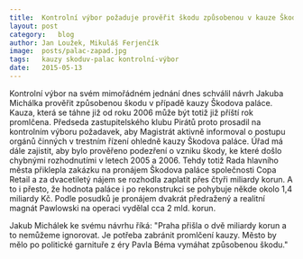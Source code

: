 ```yaml
---
title:	Kontrolní výbor požaduje prověřit škodu způsobenou v kauze Škodův palác
layout:	post
category:	blog
author:	Jan Loužek, Mikuláš Ferjenčík
image:	posts/palac-zapad.jpg
tags:	kauzy skoduv-palac kontrolní-výbor
date:	2015-05-13
---
```


Kontrolní výbor na svém mimořádném jednání dnes schválil návrh Jakuba Michálka prověřit způsobenou škodu v případě kauzy Škodova paláce. Kauza, která se táhne již od roku 2006 může být totiž již příští rok promlčena. Předseda zastupitelského klubu Pirátů proto prosadil na kontrolním výboru požadavek, aby Magistrát aktivně informoval o postupu orgánů činných v trestním řízení ohledně kauzy Škodova paláce. Úřad má dále zajistit, aby bylo prověřeno podezření o vzniku škody, ke které došlo chybnými rozhodnutími v letech 2005 a 2006. Tehdy totiž Rada hlavního města přiklepla zakázku na pronájem Škodova paláce společnosti Copa Retail a za dvacetiletý nájem se rozhodla zaplatit přes čtyři miliardy korun. A to i přesto, že hodnota paláce i po rekonstrukci se pohybuje někde okolo 1,4 miliardy Kč. Podle posudků je pronájem dvakrát předražený a realitní magnát Pawlowski na operaci vydělal cca 2 mld. korun.

Jakub Michálek ke svému návrhu říká: "Praha přišla o dvě miliardy korun a to nemůžeme ignorovat. Je potřeba zabránit promlčení kauzy. Město by mělo po politické garnituře z éry Pavla Béma vymáhat způsobenou škodu."




